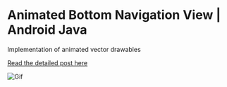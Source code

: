 # Animated Bottom Navigation View | Android Java
Implementation of animated vector drawables

[Read the detailed post here](https://techturf.in/animated-bottom-navigation-view-android-java/)


![Gif](https://techturf.in/wp-content/uploads/2020/06/tutorial.gif)
